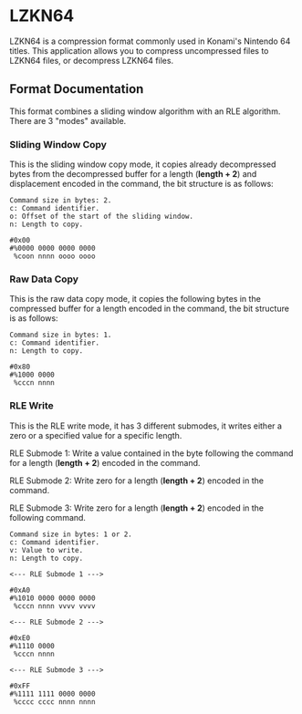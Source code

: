 # LZKN64

LZKN64 is a compression format commonly used in Konami's Nintendo 64 titles. This application allows you to compress uncompressed files to LZKN64 files, or decompress LZKN64 files.

## Format Documentation

This format combines a sliding window algorithm with an RLE algorithm. There are 3 "modes" available.

### Sliding Window Copy

This is the sliding window copy mode, it copies already decompressed bytes from the decompressed buffer for a length (**length + 2**) and displacement encoded in the command, 
the bit structure is as follows:

```
Command size in bytes: 2.
c: Command identifier.
o: Offset of the start of the sliding window.
n: Length to copy.

#0x00
#%0000 0000 0000 0000
 %coon nnnn oooo oooo
```

### Raw Data Copy

This is the raw data copy mode, it copies the following bytes in the compressed buffer for a length encoded in the command, the bit structure is as follows:

```
Command size in bytes: 1.
c: Command identifier.
n: Length to copy.

#0x80
#%1000 0000
 %cccn nnnn
```

### RLE Write

This is the RLE write mode, it has 3 different submodes, it writes either a zero or a specified value for a specific length.

RLE Submode 1: Write a value contained in the byte following the command for a length (**length + 2**) encoded in the command.

RLE Submode 2: Write zero for a length (**length + 2**) encoded in the command.

RLE Submode 3: Write zero for a length (**length + 2**) encoded in the following command.

```
Command size in bytes: 1 or 2.
c: Command identifier.
v: Value to write.
n: Length to copy.

<--- RLE Submode 1 --->

#0xA0
#%1010 0000 0000 0000
 %cccn nnnn vvvv vvvv

<--- RLE Submode 2 --->

#0xE0
#%1110 0000
 %cccn nnnn

<--- RLE Submode 3 --->

#0xFF
#%1111 1111 0000 0000
 %cccc cccc nnnn nnnn
```
